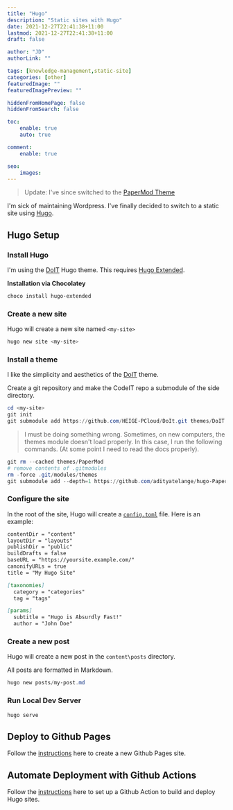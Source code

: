```yaml
---
title: "Hugo"
description: "Static sites with Hugo"
date: 2021-12-27T22:41:38+11:00
lastmod: 2021-12-27T22:41:38+11:00
draft: false

author: "JD"
authorLink: ""

tags: [knowledge-management,static-site]
categories: [other]
featuredImage: ""
featuredImagePreview: ""

hiddenFromHomePage: false
hiddenFromSearch: false

toc:
    enable: true
    auto: true

comment:
    enable: true

seo:
    images:
---
```


> Update: I've since switched to the [PaperMod Theme](https://github.com/adityatelange/hugo-PaperMod)

I'm sick of maintaining Wordpress. I've finally decided to switch to a static site using [Hugo](https://gohugo.io/).

## Hugo Setup

### Install Hugo

I'm using the [DoIT](https://github.com/HEIGE-PCloud/DoIt.git) Hugo theme. This requires [Hugo Extended](https://community.chocolatey.org/packages/hugo-extended).

**Installation via Chocolatey**
```powershell
choco install hugo-extended
```

### Create a new site

Hugo will create a new site named `<my-site>`
```powershell
hugo new site <my-site>
```

### Install a theme
I like the simplicity and aesthetics of the [DoIT](https://hugodoit.pages.dev/) theme.

Create a git repository and make the CodeIT repo a submodule of the side directory.
```powershell
cd <my-site>
git init
git submodule add https://github.com/HEIGE-PCloud/DoIt.git themes/DoIT
```

> I must be doing something wrong. Sometimes, on new computers, the themes module doesn't load properly. In this case, I run the following commands. (At some point I need to read the docs properly).

```powershell
git rm --cached themes/PaperMod
# remove contents of .gitmodules
rm -force .git/modules/themes
git submodule add --depth=1 https://github.com/adityatelange/hugo-PaperMod.git themes/PaperMod
```

### Configure the site



In the root of the site, Hugo will create a [`config.toml`](https://gohugo.io/getting-started/configuration/) file. Here is an example:
```markdown
contentDir = "content"
layoutDir = "layouts"
publishDir = "public"
buildDrafts = false
baseURL = "https://yoursite.example.com/"
canonifyURLs = true
title = "My Hugo Site"

[taxonomies]
  category = "categories"
  tag = "tags"

[params]
  subtitle = "Hugo is Absurdly Fast!"
  author = "John Doe"
```
### Create a new post

Hugo will create a new post in the `content\posts` directory.

All posts are formatted in Markdown.

```powershell
hugo new posts/my-post.md
```

### Run Local Dev Server

```powershell
hugo serve
```

## Deploy to Github Pages
Follow the [instructions](https://pages.github.com/) here to create a new Github Pages site.

## Automate Deployment with Github Actions
Follow the [instructions](https://gohugo.io/hosting-and-deployment/hosting-on-github/#build-hugo-with-github-action) here to set up a Github Action to build and deploy Hugo sites.